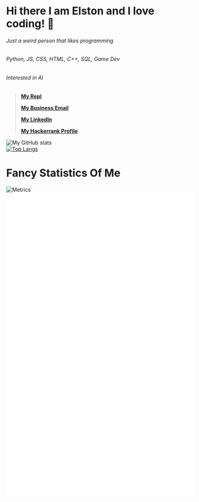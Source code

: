 # Hi there I am Elston and I love coding! 👋
###### Just a weird person that likes programming
###### Python, JS, CSS, HTML, C++, SQL, Game Dev
###### Interested in AI

> **[My Repl](https://repl.it/@elston1703)**
> 
> **[My Business Email](elstuhnofficial@gmail.com)**
> 
> **[My LinkedIn](https://www.linkedin.com/in/elston-tan-59a7881ba/)**
> 
> **[My Hackerrank Profile](https://www.hackerrank.com/Brown_Lightning?hr_r=1)**

![My GitHub stats](https://github-readme-stats.vercel.app/api?username=Elstuhn&show_icons=true&theme=highcontrast)
<br>
[![Top Langs](https://github-readme-stats.vercel.app/api/top-langs/?username=Elstuhn&layout=compact)](https://github.com/Elstuhn/github-readme-stats)
<br>
# Fancy Statistics Of Me
![Metrics](https://metrics.lecoq.io/Elstuhn?template=classic&config.timezone=Asia%2FSingapore)
![Metrics](https://github.com/Elstuhn/Elstuhn/blob/main/github-metrics.svg)




